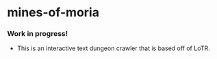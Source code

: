# mines-of-moria
### Work in progress!
- This is an interactive text dungeon crawler that is based off of LoTR. 
